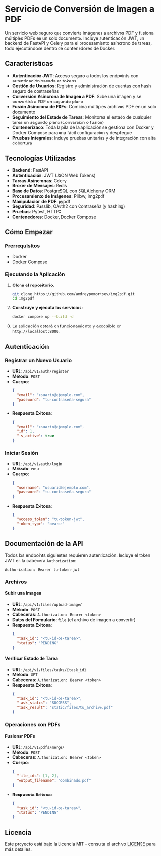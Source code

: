 # Servicio de Conversión de Imagen a PDF

Un servicio web seguro que convierte imágenes a archivos PDF y fusiona múltiples PDFs en un solo documento. Incluye autenticación JWT, un backend de FastAPI y Celery para el procesamiento asíncrono de tareas, todo ejecutándose dentro de contenedores de Docker.

## Características

- **Autenticación JWT**: Acceso seguro a todos los endpoints con autenticación basada en tokens
- **Gestión de Usuarios**: Registro y administración de cuentas con hash seguro de contraseñas
- **Conversión Asíncrona de Imagen a PDF**: Sube una imagen y se convertirá a PDF en segundo plano
- **Fusión Asíncrona de PDFs**: Combina múltiples archivos PDF en un solo documento
- **Seguimiento del Estado de Tareas**: Monitorea el estado de cualquier tarea en segundo plano (conversión o fusión)
- **Contenerizado**: Toda la pila de la aplicación se gestiona con Docker y Docker Compose para una fácil configuración y despliegue
- **Pruebas Integrales**: Incluye pruebas unitarias y de integración con alta cobertura

## Tecnologías Utilizadas

- **Backend**: FastAPI
- **Autenticación**: JWT (JSON Web Tokens)
- **Tareas Asíncronas**: Celery
- **Broker de Mensajes**: Redis
- **Base de Datos**: PostgreSQL con SQLAlchemy ORM
- **Procesamiento de Imágenes**: Pillow, img2pdf
- **Manipulación de PDF**: pypdf
- **Seguridad**: Passlib, OAuth2 con Contraseña (y hashing)
- **Pruebas**: Pytest, HTTPX
- **Contenedores**: Docker, Docker Compose

## Cómo Empezar

### Prerrequisitos

- Docker
- Docker Compose

### Ejecutando la Aplicación

1.  **Clona el repositorio:**
    ```bash
    git clone https://github.com/andreypomortsev/img2pdf.git
    cd img2pdf
    ```

2.  **Construye y ejecuta los servicios:**
    ```bash
    docker compose up --build -d
    ```

3.  La aplicación estará en funcionamiento y accesible en `http://localhost:8000`.

## Autenticación

### Registrar un Nuevo Usuario
- **URL**: `/api/v1/auth/register`
- **Método**: `POST`
- **Cuerpo**:
  ```json
  {
    "email": "usuario@ejemplo.com",
    "password": "tu-contraseña-segura"
  }
  ```
- **Respuesta Exitosa**:
  ```json
  {
    "email": "usuario@ejemplo.com",
    "id": 1,
    "is_active": true
  }
  ```

### Iniciar Sesión
- **URL**: `/api/v1/auth/login`
- **Método**: `POST`
- **Cuerpo**:
  ```json
  {
    "username": "usuario@ejemplo.com",
    "password": "tu-contraseña-segura"
  }
  ```
- **Respuesta Exitosa**:
  ```json
  {
    "access_token": "tu-token-jwt",
    "token_type": "bearer"
  }
  ```

## Documentación de la API

Todos los endpoints siguientes requieren autenticación. Incluye el token JWT en la cabecera `Authorization`:
```
Authorization: Bearer tu-token-jwt
```

### Archivos

#### Subir una Imagen
- **URL**: `/api/v1/files/upload-image/`
- **Método**: `POST`
- **Cabeceras**: `Authorization: Bearer <token>`
- **Datos del Formulario**: `file` (el archivo de imagen a convertir)
- **Respuesta Exitosa**:
  ```json
  {
    "task_id": "<tu-id-de-tarea>",
    "status": "PENDING"
  }
  ```

#### Verificar Estado de Tarea
- **URL**: `/api/v1/files/tasks/{task_id}`
- **Método**: `GET`
- **Cabeceras**: `Authorization: Bearer <token>`
- **Respuesta Exitosa**:
  ```json
  {
    "task_id": "<tu-id-de-tarea>",
    "task_status": "SUCCESS",
    "task_result": "static/files/tu_archivo.pdf"
  }
  ```

### Operaciones con PDFs

#### Fusionar PDFs
- **URL**: `/api/v1/pdfs/merge/`
- **Método**: `POST`
- **Cabeceras**: `Authorization: Bearer <token>`
- **Cuerpo**:
  ```json
  {
    "file_ids": [1, 2],
    "output_filename": "combinado.pdf"
  }
  ```
- **Respuesta Exitosa**:
  ```json
  {
    "task_id": "<tu-id-de-tarea>",
    "status": "PENDING"
  }
  ```

## Licencia

Este proyecto está bajo la Licencia MIT - consulta el archivo [LICENSE](LICENSE) para más detalles.
